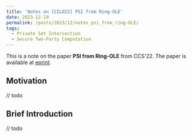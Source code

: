 ```yaml
---
title: 'Notes on [CILO22] PSI from Ring-OLE'
date: 2023-12-19
permalink: /posts/2023/12/notes_psi_from_ring-OLE/
tags:
  - Private Set Intersection
  - Secure Two-Party Computation
---
```


This is a note on the paper **PSI from Ring-OLE** from CCS'22. The paper is available at <a href="https://eprint.iacr.org/2023/745" target="_blank">eprint</a>.

## Motivation

// todo

## Brief Introduction

// todo